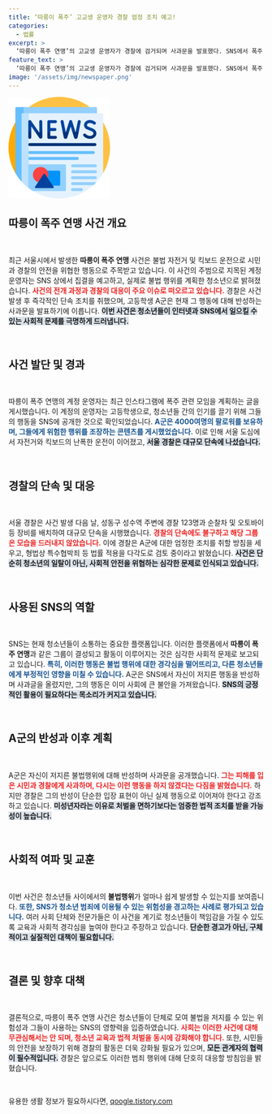 ```yaml
---
title: ‘따릉이 폭주’ 고교생 운영자 경찰 엄정 조치 예고!
categories:
  - 법률
excerpt: >
  ‘따릉이 폭주 연맹’의 고교생 운영자가 경찰에 검거되며 사과문을 발표했다. SNS에서 폭주 모임을 예고했던 그는 법적 처벌을 받게 될까? 그들의 충격적인 행동과 경찰의 강력 대응이 주목받고 있다.
feature_text: >
  ‘따릉이 폭주 연맹’의 고교생 운영자가 경찰에 검거되며 사과문을 발표했다. SNS에서 폭주 모임을 예고했던 그는 법적 처벌을 받게 될까? 그들의 충격적인 행동과 경찰의 강력 대응이 주목받고 있다.
image: '/assets/img/newspaper.png'
---
```


<p><img src="/assets/img/newspaper.png" alt="kimp 속보" /></p>

<h2 data-ke-size="size26">따릉이 폭주 연맹 사건 개요</h2>

<p data-ke-size="size16">&nbsp;</p>

<p>최근 서울시에서 발생한 <b>따릉이 폭주 연맹</b> 사건은 불법 자전거 및 킥보드 운전으로 시민과 경찰의 안전을 위협한 행동으로 주목받고 있습니다. 이 사건의 주범으로 지목된 계정 운영자는 SNS 상에서 집결을 예고하고, 실제로 불법 행위를 계획한 청소년으로 밝혀졌습니다. <b><span style="color: #ee2323;">사건의 전개 과정과 경찰의 대응이 주요 이슈로 떠오르고 있습니다.</span></b> 경찰은 사건 발생 후 즉각적인 단속 조치를 취했으며, 고등학생 A군은 현재 그 행동에 대해 반성하는 사과문을 발표하기에 이릅니다. <b><span style="background-color: #21538527;">이번 사건은 청소년들이 인터넷과 SNS에서 일으킬 수 있는 사회적 문제를 극명하게 드러냅니다.</span></b> </p>

<p data-ke-size="size16">&nbsp;</p>

<h2 data-ke-size="size26">사건 발단 및 경과</h2>

<p data-ke-size="size16">&nbsp;</p>

<p>따릉이 폭주 연맹의 계정 운영자는 최근 인스타그램에 폭주 관련 모임을 계획하는 글을 게시했습니다. 이 계정의 운영자는 고등학생으로, 청소년들 간의 인기를 끌기 위해 그들의 행동을 SNS에 공개한 것으로 확인되었습니다. <b><span style="color: #1a5490;">A군은 4000여명의 팔로워를 보유하며, 그들에게 위험한 행위를 조장하는 콘텐츠를 게시했었습니다.</span></b> 이로 인해 서울 도심에서 자전거와 킥보드의 난폭한 운전이 이어졌고, <b><span style="background-color: #21538527;">서울 경찰은 대규모 단속에 나섰습니다.</span></b> </p>

<p data-ke-size="size16">&nbsp;</p>

<h2 data-ke-size="size26">경찰의 단속 및 대응</h2>

<p data-ke-size="size16">&nbsp;</p>

<p>서울 경찰은 사건 발생 다음 날, 성동구 성수역 주변에 경찰 123명과 순찰차 및 오토바이 등 장비를 배치하여 대규모 단속을 시행했습니다. <b><span style="color: #ee2323;">경찰의 단속에도 불구하고 해당 그룹은 모습을 드러내지 않았습니다.</span></b> 이에 경찰은 A군에 대한 엄정한 조치를 취할 방침을 세우고, 형법상 특수협박죄 등 법률 적용을 다각도로 검토 중이라고 밝혔습니다. <b><span style="background-color: #21538527;">사건은 단순히 청소년의 일탈이 아닌, 사회적 안전을 위협하는 심각한 문제로 인식되고 있습니다.</span></b> </p>

<p data-ke-size="size16">&nbsp;</p>

<h2 data-ke-size="size26">사용된 SNS의 역할</h2>

<p data-ke-size="size16">&nbsp;</p>

<p>SNS는 현재 청소년들이 소통하는 중요한 플랫폼입니다. 이러한 플랫폼에서 <b>따릉이 폭주 연맹</b>과 같은 그룹이 결성되고 활동이 이루어지는 것은 심각한 사회적 문제로 보고되고 있습니다. <b><span style="color: #1a5490;">특히, 이러한 행동은 불법 행위에 대한 경각심을 떨어뜨리고, 다른 청소년들에게 부정적인 영향을 미칠 수 있습니다.</span></b> A군은 SNS에서 자신이 저지른 행동을 반성하며 사과글을 올렸지만, 그의 행동은 이미 사회에 큰 불안을 가져왔습니다. <b><span style="background-color: #21538527;">SNS의 긍정적인 활용이 필요하다는 목소리가 커지고 있습니다.</span></b> </p>

<p data-ke-size="size16">&nbsp;</p>

<h2 data-ke-size="size26">A군의 반성과 이후 계획</h2>

<p data-ke-size="size16">&nbsp;</p>

<p>A군은 자신이 저지른 불법행위에 대해 반성하며 사과문을 공개했습니다. <b><span style="color: #ee2323;">그는 피해를 입은 시민과 경찰에게 사과하며, 다시는 이런 행동을 하지 않겠다는 다짐을 밝혔습니다.</span></b> 하지만 경찰은 그의 반성이 단순한 입장 표현이 아닌 실제 행동으로 이어져야 한다고 강조하고 있습니다. <b><span style="background-color: #21538527;">미성년자라는 이유로 처벌을 면하기보다는 엄중한 법적 조치를 받을 가능성이 높습니다.</span></b> </p>

<p data-ke-size="size16">&nbsp;</p>

<h2 data-ke-size="size26">사회적 여파 및 교훈</h2>

<p data-ke-size="size16">&nbsp;</p>

<p>이번 사건은 청소년들 사이에서의 <b>불법행위</b>가 얼마나 쉽게 발생할 수 있는지를 보여줍니다. <b><span style="color: #1a5490;">또한, SNS가 청소년 범죄에 이용될 수 있는 위험성을 경고하는 사례로 평가되고 있습니다.</span></b> 여러 사회 단체와 전문가들은 이 사건을 계기로 청소년들이 책임감을 가질 수 있도록 교육과 사회적 경각심을 높여야 한다고 주장하고 있습니다. <b><span style="background-color: #21538527;">단순한 경고가 아닌, 구체적이고 실질적인 대책이 필요합니다.</span></b></p>

<p data-ke-size="size16">&nbsp;</p>

<h2 data-ke-size="size26">결론 및 향후 대책</h2>

<p data-ke-size="size16">&nbsp;</p>

<p>결론적으로, 따릉이 폭주 연맹 사건은 청소년들이 단체로 모여 불법을 저지를 수 있는 위험성과 그들이 사용하는 SNS의 영향력을 입증하였습니다. <b><span style="color: #ee2323;">사회는 이러한 사건에 대해 무관심해서는 안 되며, 청소년 교육과 법적 처벌을 동시에 강화해야 합니다.</span></b> 또한, 시민들의 안전을 보장하기 위해 경찰의 활동은 더욱 강화될 필요가 있으며, <b><span style="background-color: #21538527;">모든 관계자의 협력이 필수적입니다.</span></b> 경찰은 앞으로도 이러한 범죄 행위에 대해 단호히 대응할 방침임을 밝혔습니다.</p>

<p data-ke-size="size16">&nbsp;</p>
유용한 생활 정보가 필요하시다면, <a href="https://qoogle.tistory.com" rel="dofollow">qoogle.tistory.com</a>


